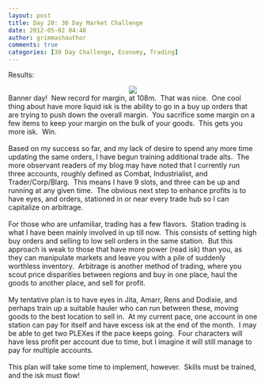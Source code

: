 ```yaml
---
layout: post
title: Day 20: 30 Day Market Challenge
date: 2012-05-02 04:48
author: grimmashauthor
comments: true
categories: [30 Day Challenge, Economy, Trading]
---
```

Results:<br /><div style="clear: both; text-align: center;"><a href="http://grimmash.com/wp-content/uploads/2012/05/Day-201.png" style="margin-left: 1em; margin-right: 1em;"><img border="0" src="http://grimmash.com/wp-content/uploads/2012/05/Day-201.png" /></a></div>Banner day! &nbsp;New record for margin, at 108m. &nbsp;That was nice. &nbsp;One cool thing about have more liquid isk is the ability to go in a buy up orders that are trying to push down the overall margin. &nbsp;You sacrifice some margin on a few items to keep your margin on the bulk of your goods. &nbsp;This gets you more isk. &nbsp;Win.<br /><br />Based on my success so far, and my lack of desire to spend any more time updating the same orders, I have begun training additional trade alts. &nbsp;The more observant readers of my blog may have noted that I currently run three accounts, roughly defined as Combat, Industrialist, and Trader/Corp/Blarg. &nbsp;This means I have 9 slots, and three can be up and running at any given time. &nbsp;The obvious next step to enhance profits is to have eyes, and orders, stationed in or near every trade hub so I can capitalize on arbitrage.<br /><br />For those who are unfamiliar, trading has a few flavors. &nbsp;Station trading is what I have been mainly involved in up till now. &nbsp;This consists of setting high buy orders and selling to low sell orders in the same station. &nbsp;But this approach is weak to those that have more power (read isk) than you, as they can manipulate markets and leave you with a pile of suddenly worthless inventory. &nbsp;Arbitrage is another method of trading, where you scout price disparities between regions and buy in one place, haul the goods to another place, and sell for profit.<br /><br />My tentative plan is to have eyes in Jita, Amarr, Rens and Dodixie, and perhaps train up a suitable hauler who can run between these, moving goods to the best location to sell in. &nbsp;At my current pace, one account in one station can pay for itself and have excess isk at the end of the month. &nbsp;I may be able to get two PLEXes if the pace keeps going. &nbsp;Four characters will have less profit per account due to time, but I imagine it will still manage to pay for multiple accounts.<br /><br />This plan will take some time to implement, however. &nbsp;Skills must be trained, and the isk must flow!
